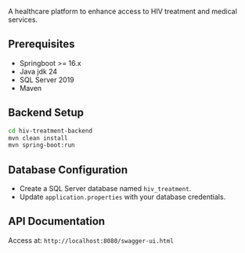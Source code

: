 A healthcare platform to enhance access to HIV treatment and medical services.

## Prerequisites
- Springboot >= 16.x
- Java jdk 24
- SQL Server 2019
- Maven

## Backend Setup
```bash
cd hiv-treatment-backend
mvn clean install
mvn spring-boot:run
```

## Database Configuration
- Create a SQL Server database named `hiv_treatment`.
- Update `application.properties` with your database credentials.

## API Documentation
Access at: `http://localhost:8080/swagger-ui.html`
